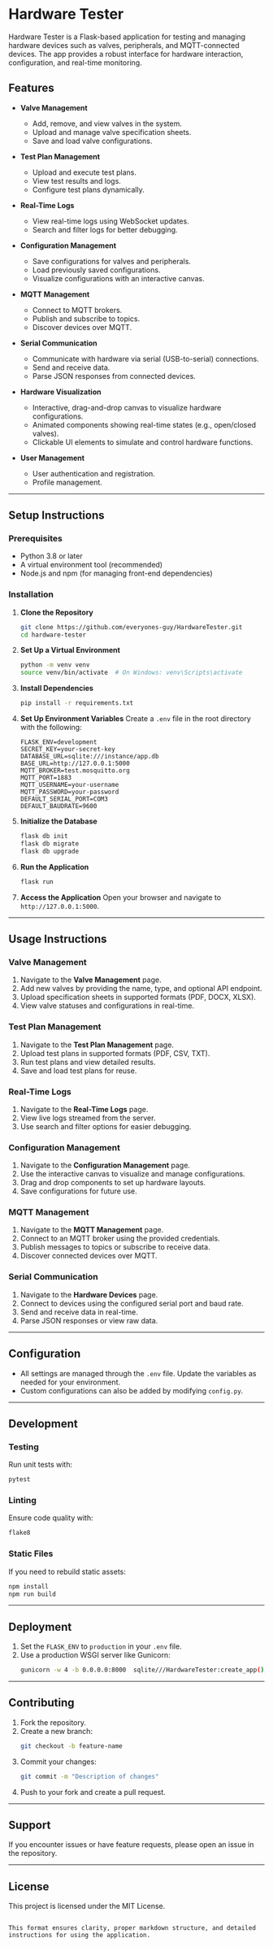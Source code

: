 # Hardware Tester

Hardware Tester is a Flask-based application for testing and managing hardware devices such as valves, peripherals, and MQTT-connected devices. The app provides a robust interface for hardware interaction, configuration, and real-time monitoring.

## Features

- **Valve Management**
  - Add, remove, and view valves in the system.
  - Upload and manage valve specification sheets.
  - Save and load valve configurations.

- **Test Plan Management**
  - Upload and execute test plans.
  - View test results and logs.
  - Configure test plans dynamically.

- **Real-Time Logs**
  - View real-time logs using WebSocket updates.
  - Search and filter logs for better debugging.

- **Configuration Management**
  - Save configurations for valves and peripherals.
  - Load previously saved configurations.
  - Visualize configurations with an interactive canvas.

- **MQTT Management**
  - Connect to MQTT brokers.
  - Publish and subscribe to topics.
  - Discover devices over MQTT.

- **Serial Communication**
  - Communicate with hardware via serial (USB-to-serial) connections.
  - Send and receive data.
  - Parse JSON responses from connected devices.

- **Hardware Visualization**
  - Interactive, drag-and-drop canvas to visualize hardware configurations.
  - Animated components showing real-time states (e.g., open/closed valves).
  - Clickable UI elements to simulate and control hardware functions.

- **User Management**
  - User authentication and registration.
  - Profile management.

---

## Setup Instructions

### Prerequisites

- Python 3.8 or later
- A virtual environment tool (recommended)
- Node.js and npm (for managing front-end dependencies)

### Installation

1. **Clone the Repository**
   ```bash
   git clone https://github.com/everyones-guy/HardwareTester.git
   cd hardware-tester
   ```

2. **Set Up a Virtual Environment**
   ```bash
   python -m venv venv
   source venv/bin/activate  # On Windows: venv\Scripts\activate
   ```

3. **Install Dependencies**
   ```bash
   pip install -r requirements.txt
   ```

4. **Set Up Environment Variables**
   Create a `.env` file in the root directory with the following:
   ```env
   FLASK_ENV=development
   SECRET_KEY=your-secret-key
   DATABASE_URL=sqlite:///instance/app.db
   BASE_URL=http://127.0.0.1:5000
   MQTT_BROKER=test.mosquitto.org
   MQTT_PORT=1883
   MQTT_USERNAME=your-username
   MQTT_PASSWORD=your-password
   DEFAULT_SERIAL_PORT=COM3
   DEFAULT_BAUDRATE=9600
   ```

5. **Initialize the Database**
   ```bash
   flask db init
   flask db migrate
   flask db upgrade
   ```

6. **Run the Application**
   ```bash
   flask run
   ```

7. **Access the Application**
   Open your browser and navigate to `http://127.0.0.1:5000`.

---

## Usage Instructions

### Valve Management

1. Navigate to the **Valve Management** page.
2. Add new valves by providing the name, type, and optional API endpoint.
3. Upload specification sheets in supported formats (PDF, DOCX, XLSX).
4. View valve statuses and configurations in real-time.

### Test Plan Management

1. Navigate to the **Test Plan Management** page.
2. Upload test plans in supported formats (PDF, CSV, TXT).
3. Run test plans and view detailed results.
4. Save and load test plans for reuse.

### Real-Time Logs

1. Navigate to the **Real-Time Logs** page.
2. View live logs streamed from the server.
3. Use search and filter options for easier debugging.

### Configuration Management

1. Navigate to the **Configuration Management** page.
2. Use the interactive canvas to visualize and manage configurations.
3. Drag and drop components to set up hardware layouts.
4. Save configurations for future use.

### MQTT Management

1. Navigate to the **MQTT Management** page.
2. Connect to an MQTT broker using the provided credentials.
3. Publish messages to topics or subscribe to receive data.
4. Discover connected devices over MQTT.

### Serial Communication

1. Navigate to the **Hardware Devices** page.
2. Connect to devices using the configured serial port and baud rate.
3. Send and receive data in real-time.
4. Parse JSON responses or view raw data.

---

## Configuration

- All settings are managed through the `.env` file. Update the variables as needed for your environment.
- Custom configurations can also be added by modifying `config.py`.

---

## Development

### Testing

Run unit tests with:
```bash
pytest
```

### Linting

Ensure code quality with:
```bash
flake8
```

### Static Files

If you need to rebuild static assets:
```bash
npm install
npm run build
```

---

## Deployment

1. Set the `FLASK_ENV` to `production` in your `.env` file.
2. Use a production WSGI server like Gunicorn:
   ```bash
   gunicorn -w 4 -b 0.0.0.0:8000  sqlite///HardwareTester:create_app()_
   ```

---

## Contributing

1. Fork the repository.
2. Create a new branch:
   ```bash
   git checkout -b feature-name
   ```
3. Commit your changes:
   ```bash
   git commit -m "Description of changes"
   ```
4. Push to your fork and create a pull request.

---

## Support

If you encounter issues or have feature requests, please open an issue in the repository.

---

## License

This project is licensed under the MIT License.
```

This format ensures clarity, proper markdown structure, and detailed instructions for using the application.
